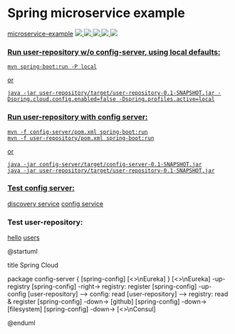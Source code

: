 # Spring microservice example

<tr>
<td><a href="https://github.com/markoniemi/microservice-example">microservice-example</a></td>
<td>
<a href="https://dev.azure.com/markoniemi0275/markoniemi/_build/latest?definitionId=8&branchName=master">
<image src="https://dev.azure.com/markoniemi0275/markoniemi/_apis/build/status/markoniemi.microservice-example?branchName=master"/>
</a>
</td>
<td>
</td>
<td>
<a href="https://travis-ci.org/markoniemi/microservice-example">
<image src="https://travis-ci.org/markoniemi/microservice-example.svg?branch=master"/>
<a/>
</td>
<td>
<a href="https://sonarcloud.io/dashboard?id=org.survey%3Amicroservice-example">
<image src="https://sonarcloud.io/api/project_badges/measure?project=org.survey%3Amicroservice-example&metric=alert_status"/>
<a/>
</td>
<td>
<a href="https://sonarcloud.io/dashboard?id=org.survey%3Amicroservice-example">
<image src="https://sonarcloud.io/api/project_badges/measure?project=org.survey%3Amicroservice-example&metric=coverage"/>
<a/>
</td>
<td>
<a href="https://snyk.io/test/github/markoniemi/microservice-example">
<image src="https://snyk.io/test/github/markoniemi/microservice-example/badge.svg"/>
</td>
</tr>


### Run user-repository w/o config-server, using local defaults: 

```
mvn spring-boot:run -P local
```

or

```
java -jar user-repository/target/user-repository-0.1-SNAPSHOT.jar -Dspring.cloud.config.enabled=false -Dspring.profiles.active=local
```

### Run user-repository with config server:


```
mvn -f config-server/pom.xml spring-boot:run
mvn -f user-repository/pom.xml spring-boot:run
```

or

```
java -jar config-server/target/config-server-0.1-SNAPSHOT.jar
java -jar user-repository/target/user-repository-0.1-SNAPSHOT.jar
```

### Test config server:
[discovery service](http://localhost:8081/config-server/)
[config service](http://localhost:8081/config-server/user-repository-default.properties)

### Test user-repository:
[hello](http://localhost:8082/user-repository/hello/test)
[users](http://localhost:8082/user-repository/api/rest/users)


@startuml

title Spring Cloud

package config-server {
    [spring-config]
    [<<service-discovery>>\nEureka]
}
[<<service-discovery>>\nEureka] -up- registry
[spring-config] -right-> registry: register
[spring-config] -up- config
[user-repository] --> config: read
[user-repository] --> registry: read & register
[spring-config] -down-> [github]
[spring-config] -down-> [filesystem]
[spring-config] -down-> [<<config>>\nConsul]

@enduml